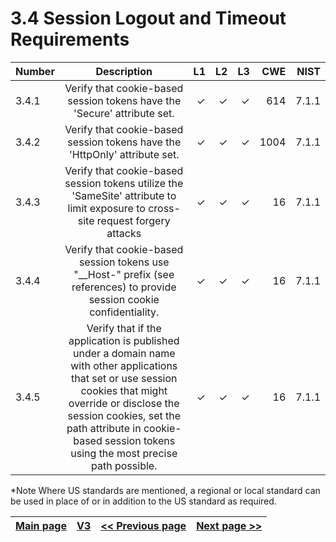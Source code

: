 # 3.4 Session Logout and Timeout Requirements


| Number       | Description     | L1    		| L2         | L3 		   | CWE		| NIST		 |
| :------------- | :----------: | -----------: | -----------:|-----------:| -----------:|-----------:|
| 3.4.1 | Verify that cookie-based session tokens have the 'Secure' attribute set.  | ✓	 | ✓   | ✓   | 614 |7.1.1|
| 3.4.2 | Verify that cookie-based session tokens have the 'HttpOnly' attribute set. | ✓  | ✓   | ✓   | 1004 |7.1.1|
| 3.4.3 | Verify that cookie-based session tokens utilize the 'SameSite' attribute to limit exposure to cross-site request forgery attacks | ✓ 	 | ✓   | ✓   | 16 | 7.1.1 |
| 3.4.4 | Verify that cookie-based session tokens use "__Host-" prefix (see references) to provide session cookie confidentiality.| ✓	 | ✓   | ✓   | 16 |7.1.1|
| 3.4.5 | Verify that if the application is published under a domain name with other applications that set or use session cookies that might override or disclose the session cookies, set the path attribute in cookie-based session tokens using the most precise path possible. | ✓	 | ✓   | ✓   | 16 |7.1.1|

*Note
Where US standards are mentioned, a regional or local standard can be used in place of or in addition to the US standard as required.

[Main page](../README.md) | [V3](README.md) | [<< Previous page](v3.3_Session_Logout_and_Timeout_Requirements.md) |  [Next page >>](v3.5_Token-based_Session_Management.md)
| --- | --- | --- | --- |
